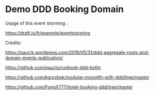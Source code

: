 # Demo DDD Booking Domain

Usage of this event storming :

https://draft.io/fr/example/eventstorming


Credits:

https://paucls.wordpress.com/2018/05/31/ddd-aggregate-roots-and-domain-events-publication/

https://github.com/paucls/runbook-ddd-kotlin

https://github.com/kgrzybek/modular-monolith-with-ddd/tree/master

https://github.com/FongX777/hotel-booking-ddd/tree/master